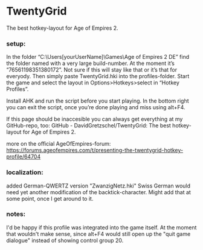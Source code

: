 # TwentyGrid
The best hotkey-layout for Age of Empires 2.

### setup:
In the folder “C:\Users[yourUserName]\Games\Age of Empires 2 DE” find the folder named with a very large build-number.
At the moment it’s “76561198351380172”. Not sure if this will stay like that or it’s that for everyody.
Then simply paste TwentyGrid.hki into the profiles-folder.
Start the game and select the layout in Options>Hotkeys>select in “Hotkey Profiles”.

Install AHK and run the script before you start playing. In the bottom right you can exit the script,
once you’re done playing and miss using alt+F4.

If this page should be inaccesible you can always get everything at my GitHub-repo, too:
GitHub - DavidGretzschel/TwentyGrid: The best hotkey-layout for Age of Empires 2.

more on the official AgeOfEmpires-forum:  
https://forums.ageofempires.com/t/presenting-the-twentygrid-hotkey-profile/64704

### localization:
added German-QWERTZ version "ZwanzigNetz.hki"
Swiss German would need yet another modification of the backtick-character. 
Might add that at some point, once I get around to it.

### notes:
I'd be happy if this profile was integrated into the game itself. At the moment that wouldn't make sense, since alt+F4 would still open up the "quit game dialogue" instead of showing control group 20.
